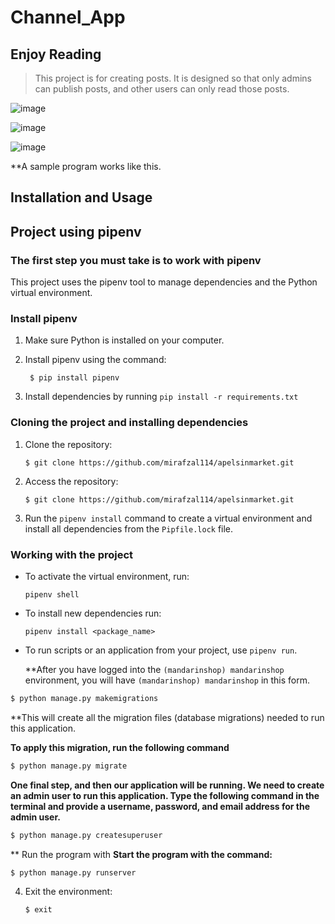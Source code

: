 # Channel_App

## Enjoy Reading

> This project is for creating posts. It is designed so that only admins can publish posts, and other users can only read those posts.


![image](https://github.com/mirafzal114/apelsinmarket/assets/136591233/06eac94e-fd64-491a-a81a-570dd37f9bf0)

![image](https://github.com/mirafzal114/apelsinmarket/assets/136591233/e1e93d29-2992-4faa-aaff-7eac500b8cbf)

![image](https://github.com/mirafzal114/apelsinmarket/assets/136591233/a5a47539-a847-4f8b-888c-89a95adb2738)




**A sample program works like this.


## Installation and Usage
## Project using pipenv
### The first step you must take is to work with pipenv

This project uses the pipenv tool to manage dependencies and the Python virtual environment.

### Install pipenv

1. Make sure Python is installed on your computer.
2. Install pipenv using the command:

   ```
    $ pip install pipenv
    ```
3. Install dependencies by running `pip install -r requirements.txt`

### Cloning the project and installing dependencies

1. Clone the repository:
    ```
    $ git clone https://github.com/mirafzal114/apelsinmarket.git
    ```
2. Access the repository:
    ```
    $ git clone https://github.com/mirafzal114/apelsinmarket.git
    ```

3. Run the `pipenv install` command to create a virtual environment and install all dependencies from the `Pipfile.lock` file.

### Working with the project

- To activate the virtual environment, run:
    ```
    pipenv shell
    ```
- To install new dependencies run:
    ```
    pipenv install <package_name>
    ```
- To run scripts or an application from your project, use ``pipenv run``.

  **After you have logged into the `(mandarinshop) mandarinshop` environment, you will have `(mandarinshop) mandarinshop` in this form.

```bash
$ python manage.py makemigrations
```

**This will create all the migration files (database migrations) needed to run this application.

**To apply this migration, run the following command**
```bash
$ python manage.py migrate
```
**One final step, and then our application will be running. We need to create an admin user to run this application. Type the following command in the terminal and provide a username, password, and email address for the admin user.**
```bash
$ python manage.py createsuperuser
```
 ** Run the program with
 **Start the program with the command:**
```bash
$ python manage.py runserver
```

4. Exit the environment:
    ````bash
    $ exit
    ````
